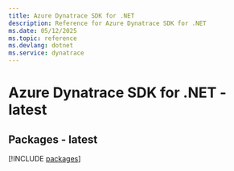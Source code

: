 ```yaml
---
title: Azure Dynatrace SDK for .NET
description: Reference for Azure Dynatrace SDK for .NET
ms.date: 05/12/2025
ms.topic: reference
ms.devlang: dotnet
ms.service: dynatrace
---
```

# Azure Dynatrace SDK for .NET - latest
## Packages - latest
[!INCLUDE [packages](dynatrace-index.md)]